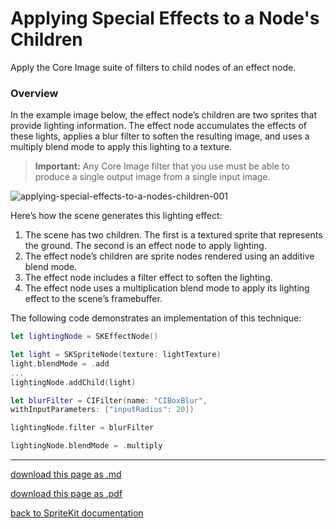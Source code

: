# Applying Special Effects to a Node's Children

Apply the Core Image suite of filters to child nodes of an effect node.

### Overview

In the example image below, the effect node’s children are two sprites that provide lighting information. The effect node accumulates the effects of these lights, applies a blur filter to soften the resulting image, and uses a multiply blend mode to apply this lighting to a texture.

> __Important:__
> Any Core Image filter that you use must be able to produce a single output image from a single input image.

![applying-special-effects-to-a-nodes-children-001](/images/045-skeffectnode-applying-special-effects-to-a-nodes-children-001.png)

Hereʼs how the scene generates this lighting effect:

1. The scene has two children. The first is a textured sprite that represents the ground. The second is an effect node to apply lighting.
2. The effect nodeʼs children are sprite nodes rendered using an additive blend mode.
3. The effect node includes a filter effect to soften the lighting.
4. The effect node uses a multiplication blend mode to apply its lighting effect to the sceneʼs framebuffer.

The following code demonstrates an implementation of this technique:

```swift
let lightingNode = SKEffectNode()

let light = SKSpriteNode(texture: lightTexture)
light.blendMode = .add
...
lightingNode.addChild(light)

let blurFilter = CIFilter(name: "CIBoxBlur",
withInputParameters: ["inputRadius": 20])

lightingNode.filter = blurFilter

lightingNode.blendMode = .multiply
```

-----------------------------------

[download this page as .md](https://raw.githubusercontent.com/retrokid/retrokid.github.io/master/tech_notes/spritekit_documentation/045-skeffectnode-applying-special-effects-to-a-nodes-children.md)

[download this page as .pdf](https://github.com/retrokid/retrokid.github.io/raw/master/tech_notes/spritekit_documentation/045-skeffectnode-applying-special-effects-to-a-nodes-children.pdf)

[back to SpriteKit documentation](./spritekit-documentation)